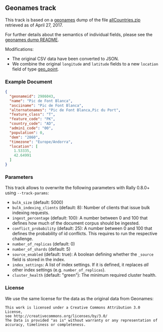 ## Geonames track

This track is based on a [geonames](http://www.geonames.org/) dump of the file [allCountries.zip](http://download.geonames.org/export/dump/allCountries.zip) retrieved as of April 27, 2017. 

For further details about the semantics of individual fields, please see the [geonames dump README](http://download.geonames.org/export/dump/readme.txt).

Modifications:

* The original CSV data have been converted to JSON.
* We combine the original `longitude` and `latitude` fields to a new `location` field of type [geo_point](https://www.elastic.co/guide/en/elasticsearch/reference/current/geo-point.html).

### Example Document

```json
{
  "geonameid": 2986043,
  "name": "Pic de Font Blanca",
  "asciiname": "Pic de Font Blanca",
  "alternatenames": "Pic de Font Blanca,Pic du Port",
  "feature_class": "T",
  "feature_code": "PK",
  "country_code": "AD",
  "admin1_code": "00",
  "population": 0,
  "dem": "2860",
  "timezone": "Europe/Andorra",
  "location": [
    1.53335,
    42.64991
  ]
}
```

### Parameters

This track allows to overwrite the following parameters with Rally 0.8.0+ using `--track-params`:

* `bulk_size` (default: 5000)
* `bulk_indexing_clients` (default: 8): Number of clients that issue bulk indexing requests.
* `ingest_percentage` (default: 100): A number between 0 and 100 that defines how much of the document corpus should be ingested.
* `conflict_probability` (default: 25): A number between 0 and 100 that defines the probability of id conflicts. This requires to run the respective challenge.
* `number_of_replicas` (default: 0)
* `number_of_shards` (default: 5)
* `source_enabled` (default: true): A boolean defining whether the `_source` field is stored in the index. 
* `index_settings`: A list of index settings. If it is defined, it replaces *all* other index settings (e.g. `number_of_replicas`).
* `cluster_health` (default: "green"): The minimum required cluster health.

### License

We use the same license for the data as the original data from Geonames:

```
This work is licensed under a Creative Commons Attribution 3.0 License,
see http://creativecommons.org/licenses/by/3.0/
The Data is provided "as is" without warranty or any representation of accuracy, timeliness or completeness.
```